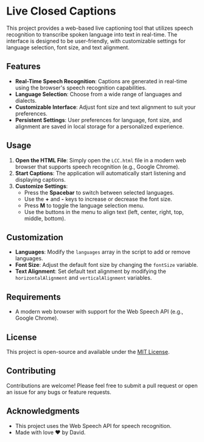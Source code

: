 # Live Closed Captions

This project provides a web-based live captioning tool that utilizes speech recognition to transcribe spoken language into text in real-time. The interface is designed to be user-friendly, with customizable settings for language selection, font size, and text alignment.

## Features

- **Real-Time Speech Recognition**: Captions are generated in real-time using the browser's speech recognition capabilities.
- **Language Selection**: Choose from a wide range of languages and dialects.
- **Customizable Interface**: Adjust font size and text alignment to suit your preferences.
- **Persistent Settings**: User preferences for language, font size, and alignment are saved in local storage for a personalized experience.

## Usage

1. **Open the HTML File**: Simply open the `LCC.html` file in a modern web browser that supports speech recognition (e.g., Google Chrome).
2. **Start Captions**: The application will automatically start listening and displaying captions.
3. **Customize Settings**:
   - Press the **Spacebar** to switch between selected languages.
   - Use the **+** and **-** keys to increase or decrease the font size.
   - Press **M** to toggle the language selection menu.
   - Use the buttons in the menu to align text (left, center, right, top, middle, bottom).

## Customization

- **Languages**: Modify the `languages` array in the script to add or remove languages.
- **Font Size**: Adjust the default font size by changing the `fontSize` variable.
- **Text Alignment**: Set default text alignment by modifying the `horizontalAlignment` and `verticalAlignment` variables.

## Requirements

- A modern web browser with support for the Web Speech API (e.g., Google Chrome).

## License

This project is open-source and available under the [MIT License](LICENSE).

## Contributing

Contributions are welcome! Please feel free to submit a pull request or open an issue for any bugs or feature requests.

## Acknowledgments

- This project uses the Web Speech API for speech recognition.
- Made with love ❤️ by David.
